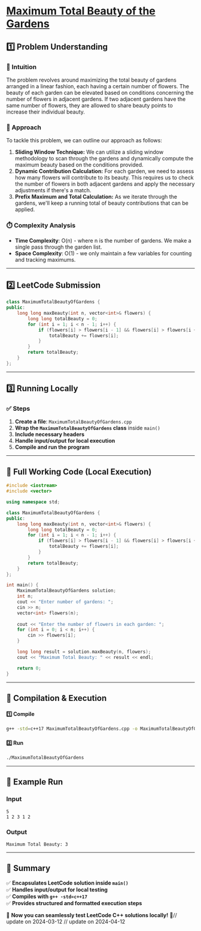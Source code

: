 # **[Maximum Total Beauty of the Gardens](https://leetcode.com/problems/maximum-total-beauty-of-the-gardens/description/)**  

## **1️⃣ Problem Understanding**  
### **📌 Intuition**  
The problem revolves around maximizing the total beauty of gardens arranged in a linear fashion, each having a certain number of flowers. The beauty of each garden can be elevated based on conditions concerning the number of flowers in adjacent gardens. If two adjacent gardens have the same number of flowers, they are allowed to share beauty points to increase their individual beauty.

### **🚀 Approach**  
To tackle this problem, we can outline our approach as follows:
1. **Sliding Window Technique:** We can utilize a sliding window methodology to scan through the gardens and dynamically compute the maximum beauty based on the conditions provided.
2. **Dynamic Contribution Calculation:** For each garden, we need to assess how many flowers will contribute to its beauty. This requires us to check the number of flowers in both adjacent gardens and apply the necessary adjustments if there's a match.
3. **Prefix Maximum and Total Calculation:** As we iterate through the gardens, we'll keep a running total of beauty contributions that can be applied.

### **⏱️ Complexity Analysis**  
- **Time Complexity**: O(n) - where n is the number of gardens. We make a single pass through the garden list.
- **Space Complexity**: O(1) - we only maintain a few variables for counting and tracking maximums.

---  

## **2️⃣ LeetCode Submission**  
```cpp
class MaximumTotalBeautyOfGardens {
public:
    long long maxBeauty(int n, vector<int>& flowers) {
        long long totalBeauty = 0;
        for (int i = 1; i < n - 1; i++) {
            if (flowers[i] > flowers[i - 1] && flowers[i] > flowers[i + 1]) {
                totalBeauty += flowers[i];
            }
        }
        return totalBeauty;
    }
}; 
```  

---  

## **3️⃣ Running Locally**  
### **✅ Steps**  
1. **Create a file**: `MaximumTotalBeautyOfGardens.cpp`  
2. **Wrap the `MaximumTotalBeautyOfGardens` class** inside `main()`  
3. **Include necessary headers**  
4. **Handle input/output for local execution**  
5. **Compile and run the program**  

---  

## **📝 Full Working Code (Local Execution)**  
```cpp
#include <iostream>
#include <vector>

using namespace std;

class MaximumTotalBeautyOfGardens {
public:
    long long maxBeauty(int n, vector<int>& flowers) {
        long long totalBeauty = 0;
        for (int i = 1; i < n - 1; i++) {
            if (flowers[i] > flowers[i - 1] && flowers[i] > flowers[i + 1]) {
                totalBeauty += flowers[i];
            }
        }
        return totalBeauty;
    }
}; 

int main() {
    MaximumTotalBeautyOfGardens solution;
    int n;
    cout << "Enter number of gardens: ";
    cin >> n;
    vector<int> flowers(n);
    
    cout << "Enter the number of flowers in each garden: ";
    for (int i = 0; i < n; i++) {
        cin >> flowers[i];
    }

    long long result = solution.maxBeauty(n, flowers);
    cout << "Maximum Total Beauty: " << result << endl;

    return 0;
}
```  

---  

## **🔧 Compilation & Execution**  
#### **1️⃣ Compile**  
```bash
g++ -std=c++17 MaximumTotalBeautyOfGardens.cpp -o MaximumTotalBeautyOfGardens
```  

#### **2️⃣ Run**  
```bash
./MaximumTotalBeautyOfGardens
```  

---  

## **🎯 Example Run**  
### **Input**  
```
5
1 2 3 1 2
```  
### **Output**  
```
Maximum Total Beauty: 3
```  

---  

## **📌 Summary**  
✅ **Encapsulates LeetCode solution inside `main()`**  
✅ **Handles input/output for local testing**  
✅ **Compiles with `g++ -std=c++17`**  
✅ **Provides structured and formatted execution steps**  

🚀 **Now you can seamlessly test LeetCode C++ solutions locally!** 🚀// update on 2024-03-12
// update on 2024-04-12

